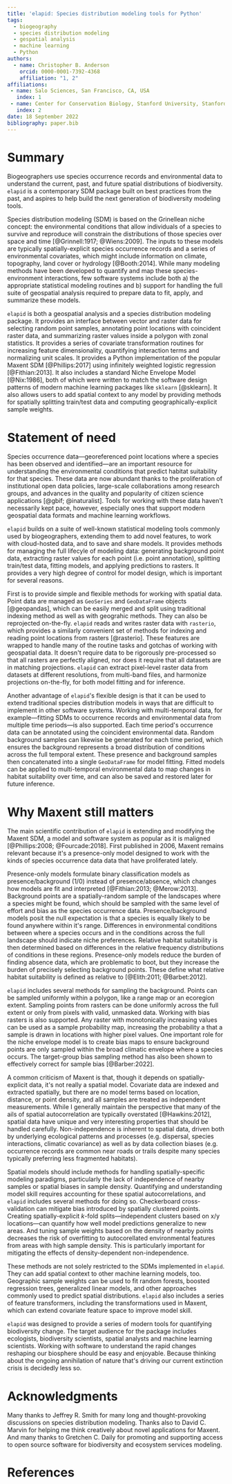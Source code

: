 ```yaml
---
title: 'elapid: Species distribution modeling tools for Python'
tags:
  - biogeography
  - species distribution modeling
  - gespatial analysis
  - machine learning
  - Python
authors:
  - name: Christopher B. Anderson
    orcid: 0000-0001-7392-4368
    affiliation: "1, 2"
affiliations:
 - name: Salo Sciences, San Francisco, CA, USA
   index: 1
 - name: Center for Conservation Biology, Stanford University, Stanford, CA, USA
   index: 2
date: 18 September 2022
bibliography: paper.bib
---
```


# Summary

Biogeographers use species occurrence records and environmental data to understand the current, past, and future spatial distributions of biodiversity. `elapid` is a contemporary SDM package built on best practices from the past, and aspires to help build the next generation of biodiversity modeling tools.

Species distribution modeling (SDM) is based on the Grinellean niche concept: the environmental conditions that allow individuals of a species to survive and reproduce will constrain the distributions of those species over space and time [@Grinnell:1917; @Wiens:2009]. The inputs to these models are typically spatially-explicit species occurrence records and a series of environmental covariates, which might include information on climate, topography, land cover or hydrology [@Booth:2014]. While many modeling methods have been developed to quantify and map these species-environment interactions, few software systems include both a) the appropriate statistical modeling routines and b) support for handling the full suite of geospatial analysis required to prepare data to fit, apply, and summarize these models.

`elapid` is both a geospatial analysis and a species distribution modeling package. It provides an interface between vector and raster data for selecting random point samples, annotating point locations with coincident raster data, and summarizing raster values inside a polygon with zonal statistics. It provides a series of covariate transformation routines for increasing feature dimensionality, quantifying interaction terms and normalizing unit scales. It provides a Python implementation of the popular Maxent SDM [@Phillips:2017] using infinitely weighted logistic regression [@Fithian:2013]. It also includes a standard Niche Envelope Model [@Nix:1986], both of which were written to match the software design patterns of modern machine learning packages like `sklearn` [@sklearn]. It also allows users to add spatial context to any model by providing methods for spatially splitting train/test data and computing geographically-explicit sample weights.

# Statement of need

Species occurrence data—georeferenced point locations where a species has been observed and identified—are an important resource for understanding the environmental conditions that predict habitat suitability for that species. These data are now abundant thanks to the proliferation of institutional open data policies, large-scale collaborations among research groups, and advances in the quality and popularity of citizen science applications [@gbif; @inaturalist]. Tools for working with these data haven't necessarily kept pace, however, especially ones that support modern geospatial data formats and machine learning workflows.

`elapid` builds on a suite of well-known statistical modeling tools commonly used by biogeographers, extending them to add novel features, to work with cloud-hosted data, and to save and share models. It provides methods for managing the full lifecyle of modeling data: generating background point data, extracting raster values for each point (i.e. point annotation), splitting train/test data, fitting models, and applying predictions to rasters. It provides a very high degree of control for model design, which is important for several reasons.

First is to provide simple and flexible methods for working with spatial data. Point data are managed as `GeoSeries` and `GeoDataFrame` objects [@geopandas], which can be easily merged and split using traditional indexing method as well as with geograhic methods. They can also be reprojected on-the-fly. `elapid` reads and writes raster data with `rasterio`, which provides a similarly convenient set of methods for indexing and reading point locations from rasters [@rasterio]. These features are wrapped to handle many of the routine tasks and gotchas of working with geospatial data. It doesn't require data to be rigorously pre-processed so that all rasters are perfectly aligned, nor does it require that all datasets are in matching projections. `elapid` can extract pixel-level raster data from datasets at different resolutions, from multi-band files, and harmonize projections on-the-fly, for both model fitting and for inference.

Another advantage of `elapid`'s flexible design is that it can be used to extend traditional species distribution models in ways that are difficult to implement in other software systems. Working with multi-temporal data, for example—fitting SDMs to occurrence records and environmental data from multiple time periods—is also supported. Each time period's occurrence data can be annotated using the coincident environmental data. Random background samples can likewise be generated for each time period, which ensures the background represents a broad distribution of conditions across the full temporal extent. These presence and background samples then concatenated into a single `GeoDataFrame` for model fitting. Fitted models can be applied to multi-temporal environmental data to map changes in habitat suitability over time, and can also be saved and restored later for future inference.

# Why Maxent still matters

The main scientific contribution of `elapid` is extending and modifying the Maxent SDM, a model and software system as popular as it is maligned [@Phillips:2008; @Fourcade:2018]. First published in 2006, Maxent remains relevant because it's a presence-only model designed to work with the kinds of species occurrence data data that have proliferated lately.

Presence-only models formulate binary classification models as presence/background (1/0) instead of presence/absence, which changes how models are fit and interpreted [@Fithian:2013; @Merow:2013]. Background points are a spatially-random sample of the landscapes where a species might be found, which should be sampled with the same level of effort and bias as the species occurrence data. Presence/background models posit the null expectation is that a species is equally likely to be found anywhere within it's range. Differences in environmental conditions between where a species occurs and in the conditions across the full landscape should indicate niche preferences. Relative habitat suitability is then determined based on differences in the relative frequency distributions of conditions in these regions. Presence-only models reduce the burden of finding absence data, which are problematic to boot, but they increase the burden of precisely selecting background points. These define what relative habitat suitability is defined as relative to [@Elith:2011; @Barbet:2012].

`elapid` includes several methods for sampling the background. Points can be sampled uniformly within a polygon, like a range map or an ecoregion extent. Sampling points from rasters can be done uniformly across the full extent or only from pixels with valid, unmasked data. Working with bias rasters is also supported. Any raster with monotonically increasing values can be used as a sample probability map, increasing the probability a that a sample is drawn in locations with higher pixel values. One important role for the niche envelope model is to create bias maps to ensure background points are only sampled within the broad climatic envelope where a species occurs. The target-group bias sampling method has also been shown to effectively correct for sample bias [@Barber:2022].

A common criticism of Maxent is that, though it depends on spatially-explicit data, it's not really a spatial model. Covariate data are indexed and extracted spatially, but there are no model terms based on location, distance, or point density, and all samples are treated as independent measurements. While I generally maintain the perspective that many of the ails of spatial autocorrelation are typically overstated [@Hawkins:2012], spatial data have unique and very interesting properties that should be handled carefully. Non-independence is inherent to spatial data, driven both by underlying ecological patterns and processes (e.g. dispersal, species interactions, climatic covariance) as well as by data collection biases (e.g. occurrence records are common near roads or trails despite many species typically preferring less fragmented habitats).

Spatial models should include methods for handling spatially-specific modeling paradigms, particularly the lack of independence of nearby samples or spatial biases in sample density. Quantifying and understanding model skill requires accounting for these spatial autocorrelations, and `elapid` includes several methods for doing so. Checkerboard cross-validation can mitigate bias introduced by spatially clustered points. Creating spatially-explicit $k$-fold splits—independent clusters based on x/y locations—can quantify how well model predictions generalize to new areas. And tuning sample weights based on the density of nearby points decreases the risk of overfitting to autocorellated environmental features from areas with high sample density. This is particularly important for mitigating the effects of density-dependent non-independence.

These methods are not solely restricted to the SDMs implemented in `elapid`. They can add spatial context to other machine learning models, too. Geographic sample weights can be used to fit random forests, boosted regression trees, generalized linear models, and other approaches commonly used to predict spatial distributions. `elapid` also includes a series of feature transformers, including the transformations used in Maxent, which can extend covariate feature space to improve model skill.

`elapid` was designed to provide a series of modern tools for quantifying biodiversity change. The target audience for the package includes ecologists, biodiversity scientists, spatial analysts and machine learning scientists. Working with software to understand the rapid changes reshaping our biosphere should be easy and enjoyable. Because thinking about the ongoing annihilation of nature that's driving our current extinction crisis is decidedly less so.

# Acknowledgments

Many thanks to Jeffrey R. Smith for many long and thought-provoking discussions on species distribution modeling. Thanks also to David C. Marvin for helping me think creatively about novel applications for Maxent. And many thanks to Gretchen C. Daily for promoting and supporting access to open source software for biodiversity and ecosystem services modeling.

# References

